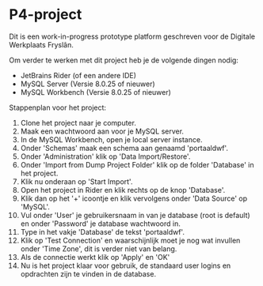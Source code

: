 # P4-project

Dit is een work-in-progress prototype platform geschreven voor de Digitale Werkplaats Fryslân.

Om verder te werken met dit project heb je de volgende dingen nodig:
- JetBrains Rider (of een andere IDE)
- MySQL Server (Versie 8.0.25 of nieuwer)
- MySQL Workbench (Versie 8.0.25 of nieuwer)

Stappenplan voor het project:
1. Clone het project naar je computer.
2. Maak een wachtwoord aan voor je MySQL server.
3. In de MySQL Workbench, open je local server instance.
4. Onder 'Schemas' maak een schema aan genaamd 'portaaldwf'.
5. Onder 'Administration' klik op 'Data Import/Restore'.
6. Onder 'Import from Dump Project Folder' klik op de folder 'Database' in het project.
7. Klik nu onderaan op 'Start Import'.
8. Open het project in Rider en klik rechts op de knop 'Database'.
9. Klik dan op het '+' icoontje en klik vervolgens onder 'Data Source' op 'MySQL'.
10. Vul onder 'User' je gebruikersnaam in van je database (root is default) en onder 'Password' je database wachtwoord in.
11. Type in het vakje 'Database' de tekst 'portaaldwf'.
12. Klik op 'Test Connection' en waarschijnlijk moet je nog wat invullen onder 'Time Zone', dit is verder niet van belang.
13. Als de connectie werkt klik op 'Apply' en 'OK'
14. Nu is het project klaar voor gebruik, de standaard user logins en opdrachten zijn te vinden in de database.
